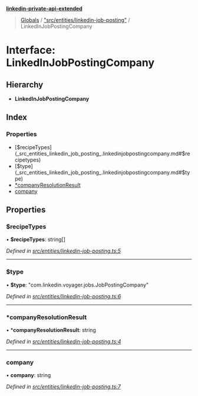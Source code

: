 **[linkedin-private-api-extended](../README.md)**

> [Globals](../globals.md) / ["src/entities/linkedin-job-posting"](../modules/_src_entities_linkedin_job_posting_.md) / LinkedInJobPostingCompany

# Interface: LinkedInJobPostingCompany

## Hierarchy

* **LinkedInJobPostingCompany**

## Index

### Properties

* [$recipeTypes](_src_entities_linkedin_job_posting_.linkedinjobpostingcompany.md#$recipetypes)
* [$type](_src_entities_linkedin_job_posting_.linkedinjobpostingcompany.md#$type)
* [*companyResolutionResult](_src_entities_linkedin_job_posting_.linkedinjobpostingcompany.md#*companyresolutionresult)
* [company](_src_entities_linkedin_job_posting_.linkedinjobpostingcompany.md#company)

## Properties

### $recipeTypes

•  **$recipeTypes**: string[]

*Defined in [src/entities/linkedin-job-posting.ts:5](https://github.com/khanhtranngoccva/linkedin-private-api/blob/86b0130/src/entities/linkedin-job-posting.ts#L5)*

___

### $type

•  **$type**: \"com.linkedin.voyager.jobs.JobPostingCompany\"

*Defined in [src/entities/linkedin-job-posting.ts:6](https://github.com/khanhtranngoccva/linkedin-private-api/blob/86b0130/src/entities/linkedin-job-posting.ts#L6)*

___

### *companyResolutionResult

•  ***companyResolutionResult**: string

*Defined in [src/entities/linkedin-job-posting.ts:4](https://github.com/khanhtranngoccva/linkedin-private-api/blob/86b0130/src/entities/linkedin-job-posting.ts#L4)*

___

### company

•  **company**: string

*Defined in [src/entities/linkedin-job-posting.ts:7](https://github.com/khanhtranngoccva/linkedin-private-api/blob/86b0130/src/entities/linkedin-job-posting.ts#L7)*
